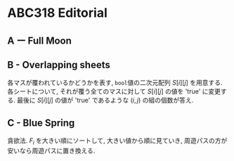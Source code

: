 # ABC318 Editorial

## A ー Full Moon
## B - Overlapping sheets
各マスが覆われているかどうかを表す, `bool`値の二次元配列 $S[i][j]$ を用意する. 各シートについて, それが覆う全てのマスに対して $S[i][j]$ の値を 'true' に変更する. 最後に $S[i][j]$ の値が 'true' であるような $(i,j)$ の組の個数が答え.
## C - Blue Spring
貪欲法. $F_i$ を大きい順にソートして, 大きい値から順に見ていき, 周遊パスの方が安いなら周遊パスに置き換える.